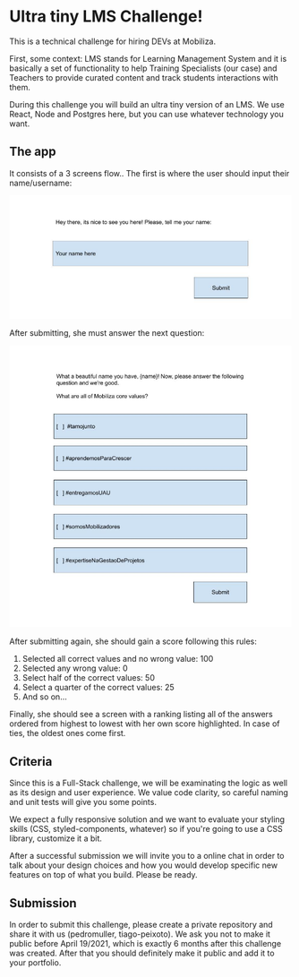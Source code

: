 # Ultra tiny LMS Challenge!
This is a technical challenge for hiring DEVs at Mobiliza.

First, some context: LMS stands for Learning Management System and it is basically a set of functionality to help Training Specialists (our case) and Teachers to provide curated content and track students interactions with them.

During this challenge you will build an ultra tiny version of an LMS. We use React, Node and Postgres here, but you can use whatever technology you want.

## The app

It consists of a 3 screens flow.. The first is where the user should input their name/username:

![Diagram containing a username input.](https://github.com/mobiliza/ultra-tiny-lms-challenge/blob/main/assets/set-username-mockup.jpg?raw=true)

After submitting, she must answer the next question:

![Diagram a multiple choice question.](https://github.com/mobiliza/ultra-tiny-lms-challenge/blob/main/assets/question-mockup.jpg?raw=true)

After submitting again, she should gain a score following this rules:

1. Selected all correct values and no wrong value: 100
2. Selected any wrong value: 0
3. Select half of the correct values: 50
4. Select a quarter of the correct values: 25
5. And so on...

Finally, she should see a screen with a ranking listing all of the answers ordered from highest to lowest with her own score highlighted. 
In case of ties, the oldest ones come first.

## Criteria

Since this is a Full-Stack challenge, we will be examinating the logic as well as its design and user experience. We value code clarity, so careful naming and unit tests will give you some points.

We expect a fully responsive solution and we want to evaluate your styling skills (CSS, styled-components, whatever) so if you're going to use a CSS library, customize it a bit.

After a successful submission we will invite you to a online chat in order to talk about your design choices and how you would develop specific new features on top of what you build. Please be ready.

## Submission

In order to submit this challenge, please create a private repository and share it with us (pedromuller, tiago-peixoto). We ask you not to make it public before April 19/2021, which is exactly 6 months after this challenge was created. After that you should definitely make it public and add it to your portfolio.
